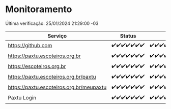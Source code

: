 # Monitoramento

Última verificação: 25/01/2024 21:29:00 -03

|Serviço|Status|Últimas 24h|
|---|---|---|
|https://github.com|<span title="2024-01-18: OK=24">✔️</span><span title="2024-01-19: OK=24">✔️</span><span title="2024-01-20: OK=24">✔️</span><span title="2024-01-21: OK=24">✔️</span><span title="2024-01-22: OK=24">✔️</span><span title="2024-01-23: OK=24">✔️</span><span title="2024-01-24: OK=24">✔️</span>|<span title="24/01/2024 21:32:00 -03 : 200">✔️</span><span title="24/01/2024 22:52:00 -03 : 200">✔️</span><span title="24/01/2024 23:24:00 -03 : 200">✔️</span><span title="25/01/2024 00:07:00 -03 : 200">✔️</span><span title="25/01/2024 01:08:00 -03 : 200">✔️</span><span title="25/01/2024 02:06:00 -03 : 200">✔️</span><span title="25/01/2024 03:09:00 -03 : 200">✔️</span><span title="25/01/2024 04:06:00 -03 : 200">✔️</span><span title="25/01/2024 05:09:00 -03 : 200">✔️</span><span title="25/01/2024 06:06:00 -03 : 200">✔️</span><span title="25/01/2024 07:07:00 -03 : 200">✔️</span><span title="25/01/2024 08:04:00 -03 : 200">✔️</span><span title="25/01/2024 09:11:00 -03 : 200">✔️</span><span title="25/01/2024 10:09:00 -03 : 200">✔️</span><span title="25/01/2024 11:06:00 -03 : 200">✔️</span><span title="25/01/2024 12:07:00 -03 : 200">✔️</span><span title="25/01/2024 13:08:00 -03 : 200">✔️</span><span title="25/01/2024 14:05:00 -03 : 200">✔️</span><span title="25/01/2024 15:08:00 -03 : 200">✔️</span><span title="25/01/2024 16:03:00 -03 : 200">✔️</span><span title="25/01/2024 17:06:00 -03 : 200">✔️</span><span title="25/01/2024 18:04:00 -03 : 200">✔️</span><span title="25/01/2024 19:03:00 -03 : 200">✔️</span><span title="25/01/2024 20:06:00 -03 : 200">✔️</span><span title="25/01/2024 21:29:00 -03 : 200">✔️</span>|
|https://paxtu.escoteiros.org.br|<span title="2024-01-18: OK=24">✔️</span><span title="2024-01-19: OK=24">✔️</span><span title="2024-01-20: OK=24">✔️</span><span title="2024-01-21: OK=24">✔️</span><span title="2024-01-22: OK=24">✔️</span><span title="2024-01-23: OK=24">✔️</span><span title="2024-01-24: OK=24">✔️</span>|<span title="24/01/2024 21:32:00 -03 : 200">✔️</span><span title="24/01/2024 22:52:00 -03 : 200">✔️</span><span title="24/01/2024 23:24:00 -03 : 200">✔️</span><span title="25/01/2024 00:07:00 -03 : 200">✔️</span><span title="25/01/2024 01:08:00 -03 : 200">✔️</span><span title="25/01/2024 02:06:00 -03 : 200">✔️</span><span title="25/01/2024 03:09:00 -03 : 200">✔️</span><span title="25/01/2024 04:06:00 -03 : 200">✔️</span><span title="25/01/2024 05:09:00 -03 : 200">✔️</span><span title="25/01/2024 06:06:00 -03 : 200">✔️</span><span title="25/01/2024 07:07:00 -03 : 200">✔️</span><span title="25/01/2024 08:04:00 -03 : 200">✔️</span><span title="25/01/2024 09:11:00 -03 : 200">✔️</span><span title="25/01/2024 10:09:00 -03 : 200">✔️</span><span title="25/01/2024 11:06:00 -03 : 200">✔️</span><span title="25/01/2024 12:07:00 -03 : 200">✔️</span><span title="25/01/2024 13:08:00 -03 : 200">✔️</span><span title="25/01/2024 14:05:00 -03 : 200">✔️</span><span title="25/01/2024 15:08:00 -03 : 200">✔️</span><span title="25/01/2024 16:03:00 -03 : 200">✔️</span><span title="25/01/2024 17:06:00 -03 : 200">✔️</span><span title="25/01/2024 18:04:00 -03 : 200">✔️</span><span title="25/01/2024 19:03:00 -03 : 200">✔️</span><span title="25/01/2024 20:06:00 -03 : 200">✔️</span><span title="25/01/2024 21:29:00 -03 : 200">✔️</span>|
|https://escoteiros.org.br|<span title="2024-01-18: OK=24">✔️</span><span title="2024-01-19: OK=24">✔️</span><span title="2024-01-20: OK=24">✔️</span><span title="2024-01-21: OK=24">✔️</span><span title="2024-01-22: OK=24">✔️</span><span title="2024-01-23: OK=24">✔️</span><span title="2024-01-24: OK=24">✔️</span>|<span title="24/01/2024 21:32:00 -03 : 200">✔️</span><span title="24/01/2024 22:52:00 -03 : 200">✔️</span><span title="24/01/2024 23:24:00 -03 : 200">✔️</span><span title="25/01/2024 00:07:00 -03 : 200">✔️</span><span title="25/01/2024 01:08:00 -03 : 200">✔️</span><span title="25/01/2024 02:06:00 -03 : 200">✔️</span><span title="25/01/2024 03:09:00 -03 : 200">✔️</span><span title="25/01/2024 04:06:00 -03 : 200">✔️</span><span title="25/01/2024 05:09:00 -03 : 200">✔️</span><span title="25/01/2024 06:06:00 -03 : 200">✔️</span><span title="25/01/2024 07:07:00 -03 : 200">✔️</span><span title="25/01/2024 08:04:00 -03 : 200">✔️</span><span title="25/01/2024 09:11:00 -03 : 200">✔️</span><span title="25/01/2024 10:09:00 -03 : 200">✔️</span><span title="25/01/2024 11:06:00 -03 : 200">✔️</span><span title="25/01/2024 12:07:00 -03 : 200">✔️</span><span title="25/01/2024 13:08:00 -03 : 200">✔️</span><span title="25/01/2024 14:05:00 -03 : 200">✔️</span><span title="25/01/2024 15:08:00 -03 : 200">✔️</span><span title="25/01/2024 16:04:00 -03 : 200">✔️</span><span title="25/01/2024 17:06:00 -03 : 200">✔️</span><span title="25/01/2024 18:04:00 -03 : 200">✔️</span><span title="25/01/2024 19:03:00 -03 : 200">✔️</span><span title="25/01/2024 20:06:00 -03 : 200">✔️</span><span title="25/01/2024 21:29:00 -03 : 200">✔️</span>|
|https://paxtu.escoteiros.org.br/paxtu|<span title="2024-01-18: OK=24">✔️</span><span title="2024-01-19: OK=24">✔️</span><span title="2024-01-20: OK=24">✔️</span><span title="2024-01-21: OK=24">✔️</span><span title="2024-01-22: OK=24">✔️</span><span title="2024-01-23: OK=24">✔️</span><span title="2024-01-24: OK=24">✔️</span>|<span title="24/01/2024 21:32:00 -03 : 200">✔️</span><span title="24/01/2024 22:52:00 -03 : 200">✔️</span><span title="24/01/2024 23:24:00 -03 : 200">✔️</span><span title="25/01/2024 00:07:00 -03 : 200">✔️</span><span title="25/01/2024 01:08:00 -03 : 200">✔️</span><span title="25/01/2024 02:06:00 -03 : 200">✔️</span><span title="25/01/2024 03:09:00 -03 : 200">✔️</span><span title="25/01/2024 04:06:00 -03 : 200">✔️</span><span title="25/01/2024 05:09:00 -03 : 200">✔️</span><span title="25/01/2024 06:06:00 -03 : 200">✔️</span><span title="25/01/2024 07:07:00 -03 : 200">✔️</span><span title="25/01/2024 08:04:00 -03 : 200">✔️</span><span title="25/01/2024 09:11:00 -03 : 200">✔️</span><span title="25/01/2024 10:09:00 -03 : 200">✔️</span><span title="25/01/2024 11:06:00 -03 : 200">✔️</span><span title="25/01/2024 12:07:00 -03 : 200">✔️</span><span title="25/01/2024 13:08:00 -03 : 200">✔️</span><span title="25/01/2024 14:05:00 -03 : 200">✔️</span><span title="25/01/2024 15:08:00 -03 : 200">✔️</span><span title="25/01/2024 16:04:00 -03 : 200">✔️</span><span title="25/01/2024 17:06:00 -03 : 200">✔️</span><span title="25/01/2024 18:04:00 -03 : 200">✔️</span><span title="25/01/2024 19:03:00 -03 : 200">✔️</span><span title="25/01/2024 20:06:00 -03 : 200">✔️</span><span title="25/01/2024 21:29:00 -03 : 200">✔️</span>|
|https://paxtu.escoteiros.org.br/meupaxtu|<span title="2024-01-18: OK=24">✔️</span><span title="2024-01-19: OK=24">✔️</span><span title="2024-01-20: OK=24">✔️</span><span title="2024-01-21: OK=24">✔️</span><span title="2024-01-22: OK=24">✔️</span><span title="2024-01-23: OK=24">✔️</span><span title="2024-01-24: OK=24">✔️</span>|<span title="24/01/2024 21:32:00 -03 : 200">✔️</span><span title="24/01/2024 22:52:00 -03 : 200">✔️</span><span title="24/01/2024 23:24:00 -03 : 200">✔️</span><span title="25/01/2024 00:07:00 -03 : 200">✔️</span><span title="25/01/2024 01:08:00 -03 : 200">✔️</span><span title="25/01/2024 02:06:00 -03 : 200">✔️</span><span title="25/01/2024 03:09:00 -03 : 200">✔️</span><span title="25/01/2024 04:06:00 -03 : 200">✔️</span><span title="25/01/2024 05:09:00 -03 : 200">✔️</span><span title="25/01/2024 06:06:00 -03 : 200">✔️</span><span title="25/01/2024 07:07:00 -03 : 200">✔️</span><span title="25/01/2024 08:04:00 -03 : 200">✔️</span><span title="25/01/2024 09:11:00 -03 : 200">✔️</span><span title="25/01/2024 10:09:00 -03 : 200">✔️</span><span title="25/01/2024 11:06:00 -03 : 200">✔️</span><span title="25/01/2024 12:07:00 -03 : 200">✔️</span><span title="25/01/2024 13:08:00 -03 : 200">✔️</span><span title="25/01/2024 14:05:00 -03 : 200">✔️</span><span title="25/01/2024 15:08:00 -03 : 200">✔️</span><span title="25/01/2024 16:04:00 -03 : 200">✔️</span><span title="25/01/2024 17:06:00 -03 : 200">✔️</span><span title="25/01/2024 18:04:00 -03 : 200">✔️</span><span title="25/01/2024 19:03:00 -03 : 200">✔️</span><span title="25/01/2024 20:06:00 -03 : 200">✔️</span><span title="25/01/2024 21:29:00 -03 : 200">✔️</span>|
|Paxtu Login|<span title="2024-01-18: OK=24">✔️</span><span title="2024-01-19: OK=24">✔️</span><span title="2024-01-20: OK=24">✔️</span><span title="2024-01-21: OK=24">✔️</span><span title="2024-01-22: OK=24">✔️</span><span title="2024-01-23: OK=24">✔️</span><span title="2024-01-24: OK=24">✔️</span>|<span title="24/01/2024 21:32:00 -03 : 200">✔️</span><span title="24/01/2024 22:52:00 -03 : 200">✔️</span><span title="24/01/2024 23:24:00 -03 : 200">✔️</span><span title="25/01/2024 00:07:00 -03 : 200">✔️</span><span title="25/01/2024 01:08:00 -03 : 200">✔️</span><span title="25/01/2024 02:06:00 -03 : 200">✔️</span><span title="25/01/2024 03:09:00 -03 : 200">✔️</span><span title="25/01/2024 04:06:00 -03 : 200">✔️</span><span title="25/01/2024 05:09:00 -03 : 200">✔️</span><span title="25/01/2024 06:06:00 -03 : 200">✔️</span><span title="25/01/2024 07:07:00 -03 : 200">✔️</span><span title="25/01/2024 08:04:00 -03 : 200">✔️</span><span title="25/01/2024 09:11:00 -03 : 200">✔️</span><span title="25/01/2024 10:09:00 -03 : 200">✔️</span><span title="25/01/2024 11:06:00 -03 : 200">✔️</span><span title="25/01/2024 12:07:00 -03 : 200">✔️</span><span title="25/01/2024 13:08:00 -03 : 200">✔️</span><span title="25/01/2024 14:05:00 -03 : 200">✔️</span><span title="25/01/2024 15:08:00 -03 : 200">✔️</span><span title="25/01/2024 16:04:00 -03 : 200">✔️</span><span title="25/01/2024 17:06:00 -03 : 200">✔️</span><span title="25/01/2024 18:04:00 -03 : 200">✔️</span><span title="25/01/2024 19:03:00 -03 : 200">✔️</span><span title="25/01/2024 20:06:00 -03 : 200">✔️</span><span title="25/01/2024 21:29:00 -03 : 200">✔️</span>|
